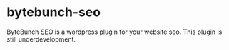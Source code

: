 # bytebunch-seo
ByteBunch SEO is a wordpress plugin for your website seo. This plugin is still underdevelopment.
